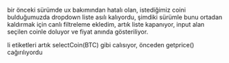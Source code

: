 bir önceki sürümde ux bakımından hatalı olan, istediğimiz coini bulduğumuzda dropdown liste asılı kalıyordu, şimdiki sürümle bunu ortadan kaldırmak için canlı filtreleme ekledim, artık liste kapanıyor, input alan seçilen coinle doluyor ve fiyat anında gösteriliyor. 

li etiketleri artık selectCoin(BTC) gibi calısıyor, önceden getprice() cağırılıyordu